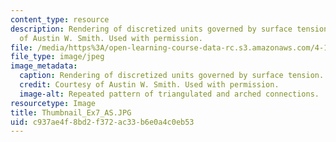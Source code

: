 ```yaml
---
content_type: resource
description: Rendering of discretized units governed by surface tension. Courtesy
  of Austin W. Smith. Used with permission.
file: /media/https%3A/open-learning-course-data-rc.s3.amazonaws.com/4-105-geometric-disciplines-and-architecture-skills-reciprocal-methodologies-fall-2012/c937ae4f8bd2f372ac33b6e0a4c0eb53_Thumbnail_Ex7_AS.JPG
file_type: image/jpeg
image_metadata:
  caption: Rendering of discretized units governed by surface tension.
  credit: Courtesy of Austin W. Smith. Used with permission.
  image-alt: Repeated pattern of triangulated and arched connections.
resourcetype: Image
title: Thumbnail_Ex7_AS.JPG
uid: c937ae4f-8bd2-f372-ac33-b6e0a4c0eb53
---
```

